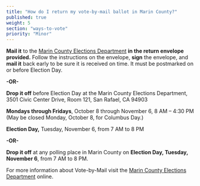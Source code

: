 ```yaml
---
title: "How do I return my vote-by-mail ballot in Marin County?"
published: true
weight: 5
section: "ways-to-vote"
priority: "Minor"
---
```


**Mail it** to the [Marin County Elections Department](#section-election-office-contact) **in the return envelope provided.** Follow the instructions on the envelope, **sign** the envelope, and **mail it** back early to be sure it is received on time. It must be postmarked on or before Election Day.  

 **-OR-**  

**Drop it off** before Election Day at the Marin County Elections Department, 3501 Civic Center Drive, Room 121, San Rafael, CA 94903    

**Mondays through Fridays**, October 8 through November 6, 8 AM – 4:30 PM  (May be closed Monday, October 8, for Columbus Day.)  

 **Election Day,** Tuesday, November 6, from 7 AM to 8 PM    
 
 **-OR-**  

**Drop it off** at any polling place in Marin County on **Election Day, Tuesday, November 6**, from 7 AM to 8 PM.  

For more information about Vote-by-Mail visit the [Marin County Elections Department](http://www.marincounty.org/depts/rv/voting-information/voting-by-mail) online.  